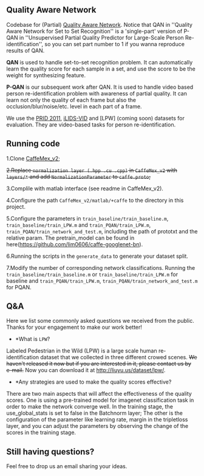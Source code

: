 ## Quality Aware Network

Codebase for (Partial) [Quality Aware Network](https://arxiv.org/abs/1704.03373). Notice that QAN in ''Quality Aware Network for Set to Set Recognition'' is a 'single-part' version of P-QAN in ''Unsupervised Partial Quality Predictor for Large-Scale Person Re-identification'', so you can set part number to 1 if you wanna reproduce results of QAN.

**QAN** is used to handle set-to-set recognition problem. It can automatically learn the quality score for each sample in a set, and use the score to be the weight for synthesizing feature.

**P-QAN** is our subsequent work after QAN. It is used to handle video based person re-identification problem with awareness of partial quality. It can learn not only the quality of each frame but also the occlusion/blur/noise/etc. level in each part of a frame.

We use the [PRID 2011](https://lrs.icg.tugraz.at/datasets/prid/), [iLIDS-VID](www.eecs.qmul.ac.uk/.../downloads_qmul_iLIDS-VID_ReID_dataset.html) and [LPW] (coming soon) datasets for evaluation. They are video-based tasks for person re-identification.

## Running code

1.Clone [CaffeMex\_v2](https://github.com/sciencefans/CaffeMex_v2);

~~2.Replace `normalization layer (.hpp .cu .cpp)` in `CaffeMex_v2` with `layers/*` and add `NormalizationParameter` to `caffe.proto`;~~

3.Complile  with matlab interface (see readme in CaffeMex\_v2).

4.Configure the path `CaffeMex_v2/matlab/+caffe` to the directory in this project.

5.Configure the parameters in `train_baseline/train_baseline.m`, `train_baseline/train_LPW.m` and `train_PQAN/train_LPW.m`, `train_PQAN/train_network_and_test.m`, including the path of prototxt and the relative param. The pretrain_model can be found in here(https://github.com/lim0606/caffe-googlenet-bn).

6.Running the scripts in the `generate_data` to generate your dataset split.

7.Modify the number of corresponding network classifications.
Running the `train_baseline/train_baseline.m` or `train_baseline/train_LPW.m` for baseline and `train_PQAN/train_LPW.m`, `train_PQAN/train_network_and_test.m` for PQAN.

## Q&A

Here we list some commonly asked questions we received from the public. Thanks for your engagement to make our work better!

- *What is `LPW`?

 Labeled Pedestrian in the Wild (LPW) is a large scale human re-identification dataset that we collected in three different crowed scenes. ~~We haven't released it now but if you are interested in it, please contact us by e-mail.~~ Now you can download it at http://liuyu.us/dataset/lpw/.

- *Any strategies are used to make the quality scores effective?

 There are two main aspects that will affect the effectiveness of the quality scores. One is using a pre-trained model for imagenet classification task in order to make the network converge well. In the training stage, the use_global_stats is set to false in the Batchnorm layer; The other is the configuration of the parameter like learning rate, margin in the tripletloss layer, and you can adjust the parameters by observing the change of the scores in the training stage.

## Still having questions?
Feel free to drop us an email sharing your ideas.

